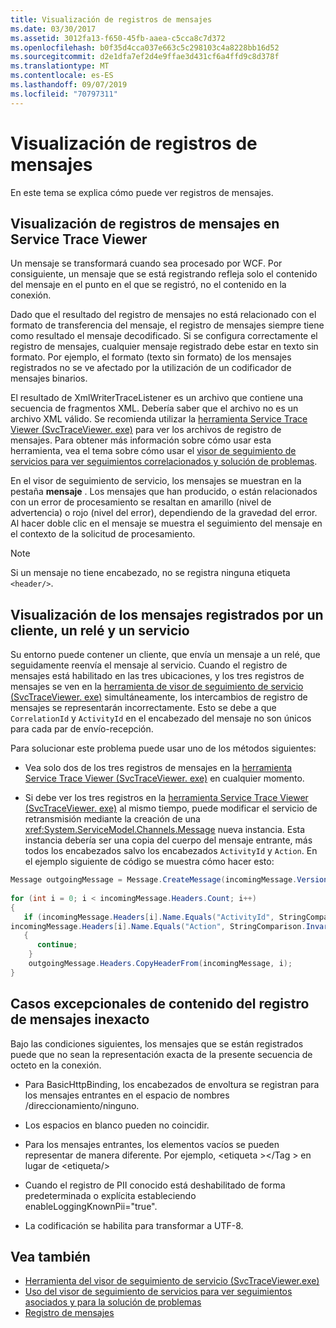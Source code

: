 ```yaml
---
title: Visualización de registros de mensajes
ms.date: 03/30/2017
ms.assetid: 3012fa13-f650-45fb-aaea-c5cca8c7d372
ms.openlocfilehash: b0f35d4cca037e663c5c298103c4a8228bb16d52
ms.sourcegitcommit: d2e1dfa7ef2d4e9ffae3d431cf6a4ffd9c8d378f
ms.translationtype: MT
ms.contentlocale: es-ES
ms.lasthandoff: 09/07/2019
ms.locfileid: "70797311"
---
```

# <a name="viewing-message-logs"></a>Visualización de registros de mensajes
En este tema se explica cómo puede ver registros de mensajes.  
  
## <a name="viewing-message-logs-in-the-service-trace-viewer"></a>Visualización de registros de mensajes en Service Trace Viewer  
 Un mensaje se transformará cuando sea procesado por WCF. Por consiguiente, un mensaje que se está registrando refleja solo el contenido del mensaje en el punto en el que se registró, no el contenido en la conexión.  
  
 Dado que el resultado del registro de mensajes no está relacionado con el formato de transferencia del mensaje, el registro de mensajes siempre tiene como resultado el mensaje decodificado. Si se configura correctamente el registro de mensajes, cualquier mensaje registrado debe estar en texto sin formato. Por ejemplo, el formato (texto sin formato) de los mensajes registrados no se ve afectado por la utilización de un codificador de mensajes binarios.  
  
 El resultado de XmlWriterTraceListener es un archivo que contiene una secuencia de fragmentos XML. Debería saber que el archivo no es un archivo XML válido. Se recomienda utilizar la [herramienta Service Trace Viewer (SvcTraceViewer. exe)](../service-trace-viewer-tool-svctraceviewer-exe.md) para ver los archivos de registro de mensajes. Para obtener más información sobre cómo usar esta herramienta, vea el tema sobre cómo usar el [visor de seguimiento de servicios para ver seguimientos correlacionados y solución de problemas](./tracing/using-service-trace-viewer-for-viewing-correlated-traces-and-troubleshooting.md).  
  
 En el visor de seguimiento de servicio, los mensajes se muestran en la pestaña **mensaje** . Los mensajes que han producido, o están relacionados con un error de procesamiento se resaltan en amarillo (nivel de advertencia) o rojo (nivel del error), dependiendo de la gravedad del error. Al hacer doble clic en el mensaje se muestra el seguimiento del mensaje en el contexto de la solicitud de procesamiento.  
  
> [!NOTE]
> Si un mensaje no tiene encabezado, no se registra ninguna etiqueta `<header/>`.  
  
## <a name="viewing-messages-logged-by-a-client-a-relay-and-a-service"></a>Visualización de los mensajes registrados por un cliente, un relé y un servicio  
 Su entorno puede contener un cliente, que envía un mensaje a un relé, que seguidamente reenvía el mensaje al servicio. Cuando el registro de mensajes está habilitado en las tres ubicaciones, y los tres registros de mensajes se ven en la [herramienta de visor de seguimiento de servicio (SvcTraceViewer. exe)](../service-trace-viewer-tool-svctraceviewer-exe.md) simultáneamente, los intercambios de registro de mensajes se representarán incorrectamente. Esto se debe a que `CorrelationId` y `ActivityId` en el encabezado del mensaje no son únicos para cada par de envío-recepción.  
  
 Para solucionar este problema puede usar uno de los métodos siguientes:  
  
- Vea solo dos de los tres registros de mensajes en la [herramienta Service Trace Viewer (SvcTraceViewer. exe)](../service-trace-viewer-tool-svctraceviewer-exe.md) en cualquier momento.  
  
- Si debe ver los tres registros en la [herramienta Service Trace Viewer (SvcTraceViewer. exe)](../service-trace-viewer-tool-svctraceviewer-exe.md) al mismo tiempo, puede modificar el servicio de retransmisión mediante la creación de una <xref:System.ServiceModel.Channels.Message> nueva instancia. Esta instancia debería ser una copia del cuerpo del mensaje entrante, más todos los encabezados salvo los encabezados `ActivityId` y `Action`. En el ejemplo siguiente de código se muestra cómo hacer esto:  
  
```csharp
Message outgoingMessage = Message.CreateMessage(incomingMessage.Version, incomingMessage.Headers.Action, incomingMessage.GetReaderAtBodyContents());  
  
for (int i = 0; i < incomingMessage.Headers.Count; i++)  
{  
   if (incomingMessage.Headers[i].Name.Equals("ActivityId", StringComparison.InvariantCultureIgnoreCase) ||  
incomingMessage.Headers[i].Name.Equals("Action", StringComparison.InvariantCultureIgnoreCase))  
   {  
      continue;  
    }  
    outgoingMessage.Headers.CopyHeaderFrom(incomingMessage, i);  
}  
```  
  
## <a name="exceptional-cases-for-inaccurate-message-logging-content"></a>Casos excepcionales de contenido del registro de mensajes inexacto  
 Bajo las condiciones siguientes, los mensajes que se están registrados puede que no sean la representación exacta de la presente secuencia de octeto en la conexión.  
  
- Para BasicHttpBinding, los encabezados de envoltura se registran para los mensajes entrantes en el espacio de nombres /direccionamiento/ninguno.  
  
- Los espacios en blanco pueden no coincidir.  
  
- Para los mensajes entrantes, los elementos vacíos se pueden representar de manera diferente. Por ejemplo, \<etiqueta >\</Tag > en lugar de \<etiqueta/>  
  
- Cuando el registro de PII conocido está deshabilitado de forma predeterminada o explícita estableciendo enableLoggingKnownPii="true".  
  
- La codificación se habilita para transformar a UTF-8.  
  
## <a name="see-also"></a>Vea también

- [Herramienta del visor de seguimiento de servicio (SvcTraceViewer.exe)](../service-trace-viewer-tool-svctraceviewer-exe.md)
- [Uso del visor de seguimiento de servicios para ver seguimientos asociados y para la solución de problemas](./tracing/using-service-trace-viewer-for-viewing-correlated-traces-and-troubleshooting.md)
- [Registro de mensajes](message-logging.md)
